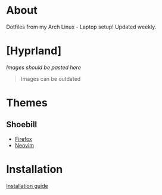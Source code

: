 # About

Dotfiles from my Arch Linux - Laptop setup! Updated weekly.

# [Hyprland]

*Images should be pasted here*

> Images can be outdated

# Themes

## Shoebill
- [Firefox](https://addons.mozilla.org/en-US/firefox/addon/shoebill-dark)
- [Neovim](https://github.com/hugoocoto/)

# Installation
[Installation guide](./INSTALL.md)


